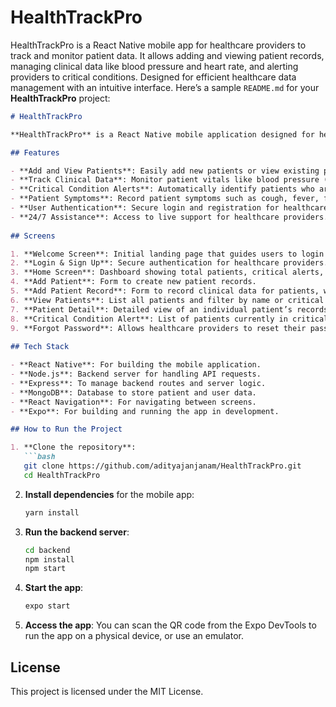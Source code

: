 # HealthTrackPro
HealthTrackPro is a React Native mobile app for healthcare providers to track and monitor patient data. It allows adding and viewing patient records, managing clinical data like blood pressure and heart rate, and alerting providers to critical conditions. Designed for efficient healthcare data management with an intuitive interface.
Here’s a sample `README.md` for your **HealthTrackPro** project:

```markdown
# HealthTrackPro

**HealthTrackPro** is a React Native mobile application designed for healthcare providers to track and monitor patient clinical data efficiently. This app helps providers manage patients' vital information, including blood pressure, heart rate, and symptoms, and alerts providers when a patient is in critical condition.

## Features

- **Add and View Patients**: Easily add new patients or view existing patient records.
- **Track Clinical Data**: Monitor patient vitals like blood pressure (systolic/diastolic), heart rate, respiratory rate, blood oxygen level, and more.
- **Critical Condition Alerts**: Automatically identify patients who are in critical condition based on predefined thresholds for clinical data.
- **Patient Symptoms**: Record patient symptoms such as cough, fever, fatigue, and shortness of breath.
- **User Authentication**: Secure login and registration for healthcare providers.
- **24/7 Assistance**: Access to live support for healthcare providers.
  
## Screens

1. **Welcome Screen**: Initial landing page that guides users to login or sign up.
2. **Login & Sign Up**: Secure authentication for healthcare providers.
3. **Home Screen**: Dashboard showing total patients, critical alerts, and quick actions to manage patient data.
4. **Add Patient**: Form to create new patient records.
5. **Add Patient Record**: Form to record clinical data for patients, with options to record vitals and symptoms.
6. **View Patients**: List all patients and filter by name or critical condition.
7. **Patient Detail**: Detailed view of an individual patient’s records and clinical data.
8. **Critical Condition Alert**: List of patients currently in critical condition based on their vitals.
9. **Forgot Password**: Allows healthcare providers to reset their password.
  
## Tech Stack

- **React Native**: For building the mobile application.
- **Node.js**: Backend server for handling API requests.
- **Express**: To manage backend routes and server logic.
- **MongoDB**: Database to store patient and user data.
- **React Navigation**: For navigating between screens.
- **Expo**: For building and running the app in development.

## How to Run the Project

1. **Clone the repository**:
   ```bash
   git clone https://github.com/adityajanjanam/HealthTrackPro.git
   cd HealthTrackPro
   ```

2. **Install dependencies** for the mobile app:
   ```bash
   yarn install
   ```

3. **Run the backend server**:
   ```bash
   cd backend
   npm install
   npm start
   ```

4. **Start the app**:
   ```bash
   expo start
   ```

5. **Access the app**:
   You can scan the QR code from the Expo DevTools to run the app on a physical device, or use an emulator.


## License

This project is licensed under the MIT License.
```
